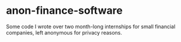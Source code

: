 # anon-finance-software
Some code I wrote over two month-long internships for small financial companies, left anonymous for privacy reasons.
